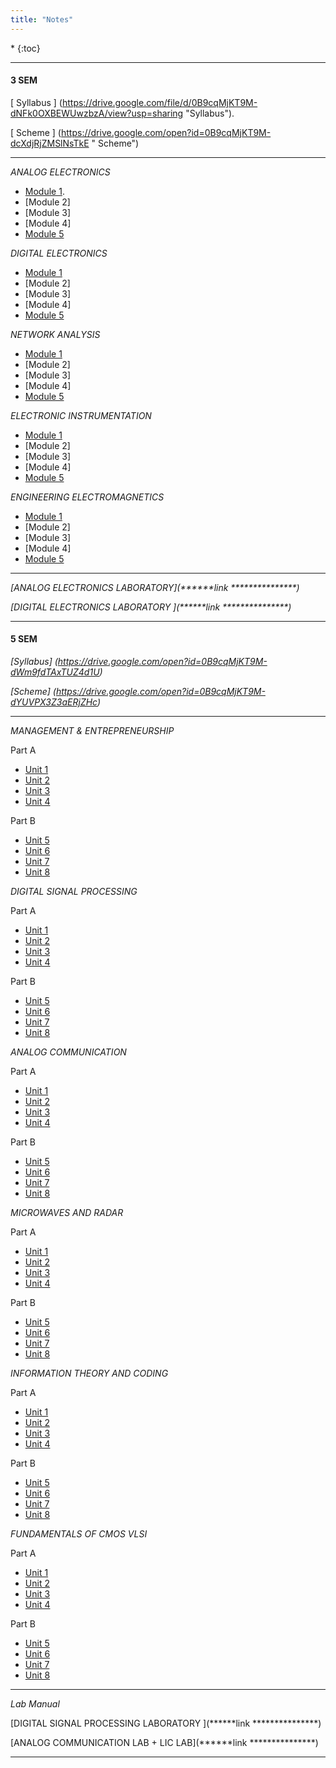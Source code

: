 ```yaml
---
title: "Notes"
---
```


<nav class="toc" markdown="1">
*   
{:toc}
</nav>
<hr>

#### 3 SEM

[ Syllabus ](https://drive.google.com/file/d/0B9cqMjKT9M-dNFk0OXBEWUwzbzA/view?usp=sharing "Syllabus").


[ Scheme ](https://drive.google.com/open?id=0B9cqMjKT9M-dcXdjRjZMSlNsTkE " Scheme")

<hr>


<i>ANALOG ELECTRONICS</i>

* [Module 1](/assets/test.pdf).
* [Module 2] 
* [Module 3]  
* [Module 4] 
* [Module 5](/assets/test.pdf)  


<i>DIGITAL ELECTRONICS </i>

* [Module 1](/assets/test.pdf)  
* [Module 2] 
* [Module 3]  
* [Module 4] 
* [Module 5](/assets/test.pdf)  


<i>NETWORK ANALYSIS </i>

* [Module 1](/assets/test.pdf)  
* [Module 2] 
* [Module 3]  
* [Module 4] 
* [Module 5](/assets/test.pdf)  


<i>ELECTRONIC INSTRUMENTATION </i>

* [Module 1](/assets/test.pdf)  
* [Module 2] 
* [Module 3]  
* [Module 4] 
* [Module 5](/assets/test.pdf)  

<i>ENGINEERING ELECTROMAGNETICS </i>

* [Module 1](/assets/test.pdf)  
* [Module 2] 
* [Module 3]  
* [Module 4] 
* [Module 5](/assets/test.pdf)  


<hr>


<i>[ANALOG ELECTRONICS LABORATORY](******link ***************)  </i>


<i>[DIGITAL ELECTRONICS LABORATORY ](******link ***************)  </i>


<hr>



#### 5 SEM
<i>[Syllabus](https://drive.google.com/open?id=0B9cqMjKT9M-dWm9fdTAxTUZ4d1U) </i>


<i>[Scheme](https://drive.google.com/open?id=0B9cqMjKT9M-dYUVPX3Z3aERjZHc) </i>

<hr>


<i>MANAGEMENT & ENTREPRENEURSHIP</i>

 Part A

* [Unit 1](/assets/test.pdf)   
* [Unit 2](/assets/test.pdf)   
* [Unit 3](/assets/test.pdf)   
* [Unit 4](/assets/test.pdf) 

 Part B
  
* [Unit 5](/assets/test.pdf)   
* [Unit 6](/assets/test.pdf)   
* [Unit 7](/assets/test.pdf)  
* [Unit 8](/assets/test.pdf)    


<i>DIGITAL SIGNAL PROCESSING</i>

 Part A

* [Unit 1](/assets/test.pdf)   
* [Unit 2](/assets/test.pdf)   
* [Unit 3](/assets/test.pdf)   
* [Unit 4](/assets/test.pdf) 

 Part B
  
* [Unit 5](/assets/test.pdf)   
* [Unit 6](/assets/test.pdf)   
* [Unit 7](/assets/test.pdf)  
* [Unit 8](/assets/test.pdf)       


<i>ANALOG COMMUNICATION</i>

 Part A

* [Unit 1](/assets/test.pdf)   
* [Unit 2](/assets/test.pdf)   
* [Unit 3](/assets/test.pdf)   
* [Unit 4](/assets/test.pdf) 

 Part B
  
* [Unit 5](/assets/test.pdf)   
* [Unit 6](/assets/test.pdf)   
* [Unit 7](/assets/test.pdf)  
* [Unit 8](/assets/test.pdf)       


<i>MICROWAVES AND RADAR </i>

 Part A

* [Unit 1](/assets/test.pdf)   
* [Unit 2](/assets/test.pdf)   
* [Unit 3](/assets/test.pdf)   
* [Unit 4](/assets/test.pdf) 

 Part B
  
* [Unit 5](/assets/test.pdf)   
* [Unit 6](/assets/test.pdf)   
* [Unit 7](/assets/test.pdf)  
* [Unit 8](/assets/test.pdf)       


<i>INFORMATION THEORY AND CODING </i>

 Part A

* [Unit 1](/assets/test.pdf)   
* [Unit 2](/assets/test.pdf)   
* [Unit 3](/assets/test.pdf)   
* [Unit 4](/assets/test.pdf) 

 Part B
  
* [Unit 5](/assets/test.pdf)   
* [Unit 6](/assets/test.pdf)   
* [Unit 7](/assets/test.pdf)  
* [Unit 8](/assets/test.pdf)       


<i>FUNDAMENTALS OF CMOS VLSI</i>

 Part A

* [Unit 1](/assets/test.pdf)   
* [Unit 2](/assets/test.pdf)   
* [Unit 3](/assets/test.pdf)   
* [Unit 4](/assets/test.pdf) 

 Part B
  
* [Unit 5](/assets/test.pdf)   
* [Unit 6](/assets/test.pdf)   
* [Unit 7](/assets/test.pdf)  
* [Unit 8](/assets/test.pdf)    


<hr>


<i>Lab Manual</i>


[DIGITAL SIGNAL PROCESSING LABORATORY ](******link ***************)

[ANALOG COMMUNICATION LAB + LIC LAB](******link ***************)


<hr>


